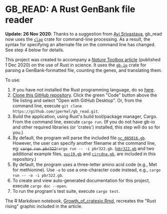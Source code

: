 # GB_READ: A Rust GenBank file reader

**Update: 26 Nov 2020**: Thanks to a suggestion from [Avi Srivastava](https://github.com/k3yavi), gb_read now uses the [`clap`](https://crates.io/crates/clap) crate for command-line processing. As a result, the syntax for specifying an alternate file on the command line has changed. See step 4 below for details.

This project was created to accompany a [*Nature* Toolbox article](https://www.nature.com/articles/d41586-020-03382-2) (published 1 Dec 2020) on the use of Rust in science. It uses the [`gb-io`](https://github.com/dlesl/gb-io) crate for parsing a GenBank-formatted file, counting the genes, and translating them. 

To use:
1) If you have not installed the Rust programming language, do so [here](https://www.rust-lang.org/tools/install). 
2) [Clone this GitHub repository](https://docs.github.com/en/free-pro-team@latest/github/creating-cloning-and-archiving-repositories/cloning-a-repository). Click the green "Code" button above the file listing and select "Open with GitHub Desktop". Or, from the command line, execute `git clone https://github.com/jperkel/gb_read.git`.
3) Build the application, using Rust's build tool/package manager, Cargo. From the command line, execute `cargo run`. (If you do not have gb-io and other required libraries (or 'crates') installed, this step will do so for you.)
4) By default, the program will parse the included file [`nc_005816.gb`](https://github.com/jperkel/gb_read/blob/main/nc_005816.gb). However, the user can specify another filename at the command line, eg: ~~`cargo run pbr322`~~`cargo run -- -i pbr322.gb`. ([`pbr322.gb`](https://github.com/jperkel/gb_read/blob/main/pbr322.gb) and two additional example files, [`puc19.gb`](https://github.com/jperkel/gb_read/blob/main/puc19.gb) and [`circdna.gb`](https://github.com/jperkel/gb_read/blob/main/circdna.gb), are included in this repository.)
5) By default, the program uses a three-letter amino acid code (e.g., Met for methionine). Use `-o` to use a one-character code instead, e.g., `cargo run -- -o -i pbr322.gb`.  
6) To create and view auto-generated documentation for this project, execute `cargo doc --open`.  
7) To run the program's test suite, execute `cargo test`.  

The R Markdown notebook, [Growth_of_cratesio.Rmd](https://github.com/jperkel/gb_read/blob/main/Growth_of_cratesio.Rmd), recreates the "Rust rising" graphic included in the article.
